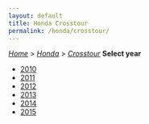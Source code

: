 ```yaml
---
layout: default
title: Honda Crosstour
permalink: /honda/crosstour/
---
```

[*Home*](/) > [*Honda*](/honda/) > [*Crosstour*](/honda/crosstour/)
**Select year**
- [2010](/honda/crosstour/2010/)
- [2011](/honda/crosstour/2011/)
- [2012](/honda/crosstour/2012/)
- [2013](/honda/crosstour/2013/)
- [2014](/honda/crosstour/2014/)
- [2015](/honda/crosstour/2015/)